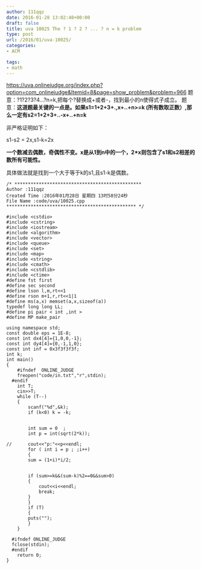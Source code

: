 ```yaml
---
author: 111qqz
date: 2016-01-28 13:02:48+00:00
draft: false
title: uva 10025 The ? 1 ? 2 ? ... ? n = k problem
type: post
url: /2016/01/uva-10025/
categories:
- ACM

tags:
- math
---
```


https://uva.onlinejudge.org/index.php?option=com_onlinejudge&Itemid=8&page=show_problem&problem=966
题意：?1?2?3?4...?n=k,把每个?替换成+或者-，找到最小的n使得式子成立。
题意：**这道题最关键的一点是。如果s1=1+2+3+.,x+..+n>=k (所有数取正数）,那么一定有s2=1+2+3+..-x+..+n=k**

非严格证明如下：

s1-s2 = 2x,s1-k=2x

**一个数减去偶数，奇偶性不变。x是从1到n中的一个，2*x则包含了s1和s2相差的数所有可能性。**



具体做法就是找到一个大于等于k的s1,且s1-k是偶数。









    
    /* ***********************************************
    Author :111qqz
    Created Time :2016年01月28日 星期四 13时58分24秒
    File Name :code/uva/10025.cpp
    ************************************************ */
    
    #include <cstdio>
    #include <cstring>
    #include <iostream>
    #include <algorithm>
    #include <vector>
    #include <queue>
    #include <set>
    #include <map>
    #include <string>
    #include <cmath>
    #include <cstdlib>
    #include <ctime>
    #define fst first
    #define sec second
    #define lson l,m,rt<<1
    #define rson m+1,r,rt<<1|1
    #define ms(a,x) memset(a,x,sizeof(a))
    typedef long long LL;
    #define pi pair < int ,int >
    #define MP make_pair
    
    using namespace std;
    const double eps = 1E-8;
    const int dx4[4]={1,0,0,-1};
    const int dy4[4]={0,-1,1,0};
    const int inf = 0x3f3f3f3f;
    int k;
    int main()
    {
    	#ifndef  ONLINE_JUDGE 
    	freopen("code/in.txt","r",stdin);
      #endif
    	int T;
    	cin>>T;
    	while (T--)
    	{
    	    scanf("%d",&k);
    	    if (k<0) k = -k;
    	
    
    	    int sum = 0  ;
    	    int p = int(sqrt(2*k));
    
    //	    cout<<"p:"<<p<<endl;
    	    for ( int i = p ; ;i++)
    	    {
    		sum = (1+i)*i/2;
    		
    	    
    		if (sum>=k&&(sum-k)%2==0&&sum>0)
    		{
    		    cout<<i<<endl;
    		    break;
    		}
    	    }
    	    if (T)
    	    {
    		puts("");
    	    }
    	}
    
      #ifndef ONLINE_JUDGE  
      fclose(stdin);
      #endif
        return 0;
    }
    



